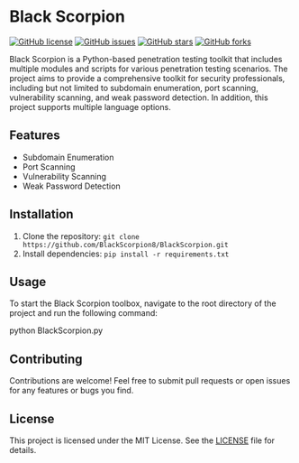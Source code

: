 # Black Scorpion

[![GitHub license](https://img.shields.io/github/license/BlackScorpion8/BlackScorpion)](https://github.com/BlackScorpion8/BlackScorpion/blob/main/LICENSE)
[![GitHub issues](https://img.shields.io/github/issues/BlackScorpion8/BlackScorpion)](https://github.com/BlackScorpion8/BlackScorpion/issues)
[![GitHub stars](https://img.shields.io/github/stars/BlackScorpion8/BlackScorpion)](https://github.com/BlackScorpion8/BlackScorpion/stargazers)
[![GitHub forks](https://img.shields.io/github/forks/BlackScorpion8/BlackScorpion)](https://github.com/BlackScorpion8/BlackScorpion/network)

Black Scorpion is a Python-based penetration testing toolkit that includes multiple modules and scripts for various penetration testing scenarios. The project aims to provide a comprehensive toolkit for security professionals, including but not limited to subdomain enumeration, port scanning, vulnerability scanning, and weak password detection. In addition, this project supports multiple language options.

## Features

- Subdomain Enumeration
- Port Scanning
- Vulnerability Scanning
- Weak Password Detection

## Installation

1. Clone the repository: `git clone https://github.com/BlackScorpion8/BlackScorpion.git`
2. Install dependencies: `pip install -r requirements.txt`

## Usage

To start the Black Scorpion toolbox, navigate to the root directory of the project and run the following command:

python BlackScorpion.py



## Contributing

Contributions are welcome! Feel free to submit pull requests or open issues for any features or bugs you find.

## License

This project is licensed under the MIT License. See the [LICENSE](https://github.com/BlackScorpion8/BlackScorpion/blob/main/LICENSE) file for details.

